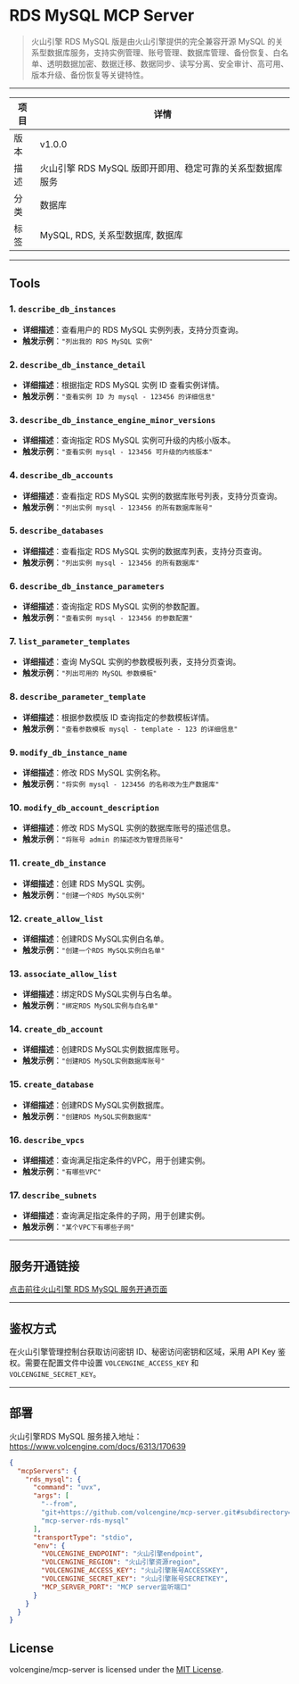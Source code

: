 # RDS MySQL MCP Server
> 火山引擎 RDS MySQL 版是由火山引擎提供的完全兼容开源 MySQL 的关系型数据库服务，支持实例管理、账号管理、数据库管理、备份恢复、白名单、透明数据加密、数据迁移、数据同步、读写分离、安全审计、高可用、版本升级、备份恢复等关键特性。

---


| 项目 | 详情 |
| ---- | ---- |
| 版本 | v1.0.0 |
| 描述 | 火山引擎 RDS MySQL 版即开即用、稳定可靠的关系型数据库服务 |
| 分类 | 数据库 |
| 标签 | MySQL, RDS, 关系型数据库, 数据库 |

---

## Tools

### 1. `describe_db_instances`
- **详细描述**：查看用户的 RDS MySQL 实例列表，支持分页查询。
- **触发示例**：`"列出我的 RDS MySQL 实例"`

### 2. `describe_db_instance_detail`
- **详细描述**：根据指定 RDS MySQL 实例 ID 查看实例详情。
- **触发示例**：`"查看实例 ID 为 mysql - 123456 的详细信息"`

### 3. `describe_db_instance_engine_minor_versions`
- **详细描述**：查询指定 RDS MySQL 实例可升级的内核小版本。
- **触发示例**：`"查看实例 mysql - 123456 可升级的内核版本"`

### 4. `describe_db_accounts`
- **详细描述**：查看指定 RDS MySQL 实例的数据库账号列表，支持分页查询。
- **触发示例**：`"列出实例 mysql - 123456 的所有数据库账号"`

### 5. `describe_databases`
- **详细描述**：查看指定 RDS MySQL 实例的数据库列表，支持分页查询。
- **触发示例**：`"列出实例 mysql - 123456 的所有数据库"`

### 6. `describe_db_instance_parameters`
- **详细描述**：查询指定 RDS MySQL 实例的参数配置。
- **触发示例**：`"查看实例 mysql - 123456 的参数配置"`

### 7. `list_parameter_templates`
- **详细描述**：查询 MySQL 实例的参数模板列表，支持分页查询。
- **触发示例**：`"列出可用的 MySQL 参数模板"`

### 8. `describe_parameter_template`
- **详细描述**：根据参数模版 ID 查询指定的参数模板详情。
- **触发示例**：`"查看参数模板 mysql - template - 123 的详细信息"`

### 9. `modify_db_instance_name`
- **详细描述**：修改 RDS MySQL 实例名称。
- **触发示例**：`"将实例 mysql - 123456 的名称改为生产数据库"`

### 10. `modify_db_account_description`
- **详细描述**：修改 RDS MySQL 实例的数据库账号的描述信息。
- **触发示例**：`"将账号 admin 的描述改为管理员账号"`

### 11. `create_db_instance`
- **详细描述**：创建 RDS MySQL 实例。
- **触发示例**：`"创建一个RDS MySQL实例"`

### 12. `create_allow_list`
- **详细描述**：创建RDS MySQL实例白名单。
- **触发示例**：`"创建一个RDS MySQL实例白名单"`

### 13. `associate_allow_list`
- **详细描述**：绑定RDS MySQL实例与白名单。
- **触发示例**：`"绑定RDS MySQL实例与白名单"`

### 14. `create_db_account`
- **详细描述**：创建RDS MySQL实例数据库账号。
- **触发示例**：`"创建RDS MySQL实例数据库账号"`

### 15. `create_database`
- **详细描述**：创建RDS MySQL实例数据库。
- **触发示例**：`"创建RDS MySQL实例数据库"`

### 16. `describe_vpcs`
- **详细描述**：查询满足指定条件的VPC，用于创建实例。
- **触发示例**：`"有哪些VPC"`

### 17. `describe_subnets`
- **详细描述**：查询满足指定条件的子网，用于创建实例。
- **触发示例**：`"某个VPC下有哪些子网"`

---

## 服务开通链接
[点击前往火山引擎 RDS MySQL 服务开通页面](https://console.volcengine.com/db/rds-mysql)

---

## 鉴权方式
在火山引擎管理控制台获取访问密钥 ID、秘密访问密钥和区域，采用 API Key 鉴权。需要在配置文件中设置 `VOLCENGINE_ACCESS_KEY` 和 `VOLCENGINE_SECRET_KEY`。

---

## 部署
火山引擎RDS MySQL 服务接入地址：https://www.volcengine.com/docs/6313/170639
```json
{
  "mcpServers": {
    "rds_mysql": {
      "command": "uvx",
      "args": [
        "--from",
        "git+https://github.com/volcengine/mcp-server.git#subdirectory=server/mcp_server_rds_mysql",
        "mcp-server-rds-mysql"
      ],
      "transportType": "stdio",
      "env": {
        "VOLCENGINE_ENDPOINT": "火山引擎endpoint",
        "VOLCENGINE_REGION": "火山引擎资源region",
        "VOLCENGINE_ACCESS_KEY": "火山引擎账号ACCESSKEY",
        "VOLCENGINE_SECRET_KEY": "火山引擎账号SECRETKEY",
        "MCP_SERVER_PORT": "MCP server监听端口"
      }
    }
  }
}
```

## License

volcengine/mcp-server is licensed under the [MIT License](https://github.com/volcengine/mcp-server/blob/main/LICENSE).

